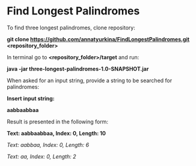 # Find Longest Palindromes

To find three longest palindromes, clone repository:

**git clone https://github.com/annatyurkina/FindLongestPalindromes.git <repository_folder>**

In terminal go to **<repository_folder>/target** and run:

**java -jar three-longest-palindromes-1.0-SNAPSHOT.jar**

When asked for an input string, provide a string to be searched for palindromes:

**Insert input string:**

**aabbaabbaa**

Result is presented in the following form:

**Text: aabbaabbaa, Index: 0, Length: 10**

*Text: aabbaa, Index: 0, Length: 6*

*Text: aa, Index: 0, Length: 2*
